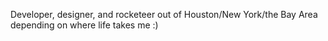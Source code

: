Developer, designer, and rocketeer out of Houston/New York/the Bay Area depending on where life takes me :)
